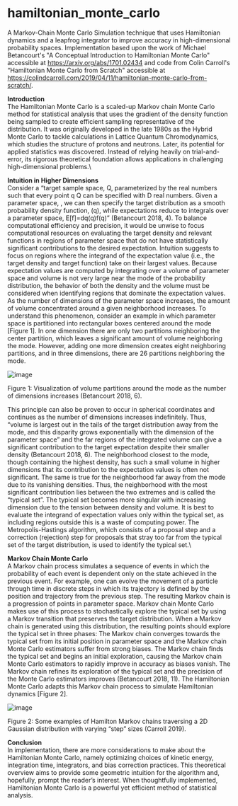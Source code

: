 # hamiltonian_monte_carlo
A Markov-Chain Monte Carlo Simulation technique that uses Hamiltonian dynamics and a leapfrog integrator to improve accuracy in high-dimensional probability spaces.
Implementation based upon the work of Michael Betancourt's "A Conceptual Introduction to Hamiltonian Monte Carlo" accessible at https://arxiv.org/abs/1701.02434 and code from Colin Carroll's “Hamiltonian Monte Carlo from Scratch" accessible at https://colindcarroll.com/2019/04/11/hamiltonian-monte-carlo-from-scratch/.

**Introduction**\
The Hamiltonian Monte Carlo is a scaled-up Markov chain Monte Carlo method for statistical analysis that uses the gradient of the density function being sampled to create efficient sampling  representative of the distribution. It was originally developed in the late 1980s as the Hybrid Monte Carlo to tackle calculations in Lattice Quantum Chromodynamics, which studies the structure of protons and neutrons. Later, its potential for applied statistics was discovered. Instead of relying heavily on trial-and-error, its rigorous theoretical foundation allows applications in challenging high-dimensional problems.\

**Intuition in Higher Dimensions**\
	Consider a “target sample space, Q, parameterized by the real numbers such that every point q  Q can be specified with D real numbers. Given a parameter space, , we can then specify the target distribution as a smooth probability density function, (q), while expectations reduce to integrals over a parameter space,
E[f]=dq(q)f(q)” (Betancourt 2018, 4).
To balance computational efficiency and precision, it would be unwise to focus computational resources on evaluating the target density and relevant functions in regions of parameter space that do not have statistically significant contributions to the desired expectation. Intuition suggests to focus on regions where the integrand of the expectation value (i.e., the target density and target function) take on their largest values. Because expectation values are computed by integrating over a volume of parameter space and volume is not very large near the mode of the probability distribution, the behavior of both the density and the volume must be considered when identifying regions that dominate the expectation values.
	As the number of dimensions of the parameter space increases, the amount of volume concentrated around a given neighborhood increases. To understand this phenomenon, consider an example in which parameter space is partitioned into rectangular boxes centered around the mode [Figure 1]. In one dimension there are only two partitions neighboring the center partition, which leaves a significant amount of volume neighboring the mode. However, adding one more dimension creates eight neighboring partitions, and in three dimensions, there are 26 partitions neighboring the mode.

![image](https://github.com/user-attachments/assets/9b0caea8-7044-430e-b620-40d6ebd543da)

Figure 1: Visualization of volume partitions around the mode as the number of dimensions increases (Betancourt 2018, 6).

This principle can also be proven to occur in spherical coordinates and continues as the number of dimensions increases indefinitely. Thus, “volume is largest out in the tails of the target distribution away from the mode, and this disparity grows exponentially with the dimension of the parameter space” and the far regions of the integrated volume can give a significant contribution to the target expectation despite their smaller density (Betancourt 2018, 6).
	The neighborhood closest to the mode, though containing the highest density, has such a small volume in higher dimensions that its contribution to the expectation values is often not significant. The same is true for the neighborhood far away from the mode due to its vanishing densities. Thus, the neighborhood with the most significant contribution lies between the two extremes and is called the “typical set”. The typical set becomes more singular with increasing dimension due to the tension between density and volume. It is best to evaluate the integrand of expectation values only within the typical set, as including regions outside this is a waste of computing power. The Metropolis-Hastings algorithm, which consists of a proposal step and a correction (rejection) step for proposals that stray too far from the typical set of the target distribution, is used to identify the typical set.\

**Markov Chain Monte Carlo**\
	A Markov chain process simulates a sequence of events in which the probability of each event is dependent only on the state achieved in the previous event. For example, one can evolve the movement of a particle through time in discrete steps in which its trajectory is defined by the position and trajectory from the previous step. The resulting Markov chain is a progression of points in parameter space. Markov chain Monte Carlo makes use of this process to stochastically explore the typical set by using a Markov transition that preserves the target distribution. When a Markov chain is generated using this distribution, the resulting points should explore the typical set in three phases:
The Markov chain converges towards the typical set from its initial position in parameter space and the Markov chain Monte Carlo estimators suffer from strong biases.
The Markov chain finds the typical set and begins an initial exploration, causing the Markov chain Monte Carlo estimators to rapidly improve in accuracy as biases vanish.
The Markov chain refines its exploration of the typical set and the precision of the Monte Carlo estimators improves (Betancourt 2018, 11).
The Hamiltonian Monte Carlo adapts this Markov chain process to simulate Hamiltonian dynamics [Figure 2].

![image](https://github.com/user-attachments/assets/a962981c-fd70-4991-aaff-0f97a19e5e62)

Figure 2: Some examples of Hamilton Markov chains traversing a 2D Gaussian distribution with varying “step” sizes (Carroll 2019).

**Conclusion**\
	In implementation, there are more considerations to make about the Hamiltonian Monte Carlo, namely optimizing choices of kinetic energy, integration time, integrators, and bias correction practices. This theoretical overview aims to provide some geometric intuition for the algorithm and, hopefully, prompt the reader’s interest. When thoughtfully implemented, Hamiltonian Monte Carlo is a powerful yet efficient method of statistical analysis.
